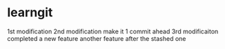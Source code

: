 # learngit
1st modification
2nd modification
make it 1 commit ahead
3rd modificaiton
completed a new feature
another feature after the stashed one 
